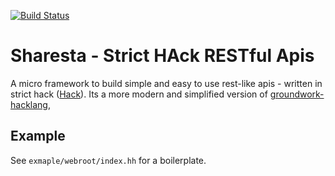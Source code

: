 [![Build Status](https://travis-ci.org/usox/sharesta.svg?branch=master)](https://travis-ci.org/usox/sharesta)

# Sharesta - Strict HAck RESTful Apis

A micro framework to build simple and easy to use rest-like apis - written in
strict hack ([Hack](http://hacklang.org)). Its a more modern and simplified
version of [groundwork-hacklang](https://github.com/ndavison/groundwork-hacklang), 

## Example

See `exmaple/webroot/index.hh` for a boilerplate.

